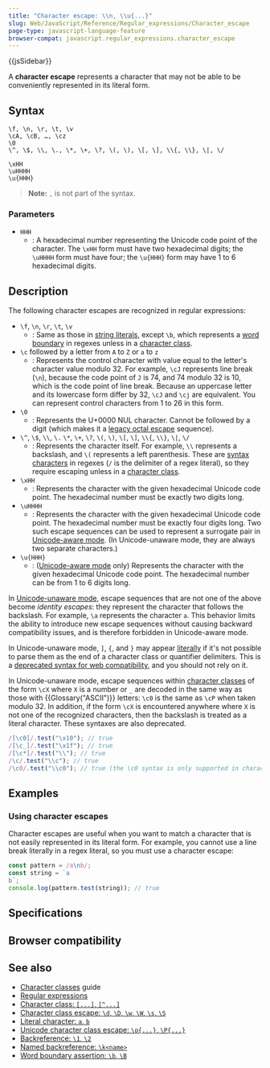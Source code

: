 ```yaml
---
title: "Character escape: \\n, \\u{...}"
slug: Web/JavaScript/Reference/Regular_expressions/Character_escape
page-type: javascript-language-feature
browser-compat: javascript.regular_expressions.character_escape
---
```


{{jsSidebar}}

A **character escape** represents a character that may not be able to be conveniently represented in its literal form.

## Syntax

<!-- Note: the {} need to be double-escaped, once for Yari -->

```regex
\f, \n, \r, \t, \v
\cA, \cB, …, \cz
\0
\^, \$, \\, \., \*, \+, \?, \(, \), \[, \], \\{, \\}, \|, \/

\xHH
\uHHHH
\u{HHH}
```

> **Note:** `,` is not part of the syntax.

### Parameters

- `HHH`
  - : A hexadecimal number representing the Unicode code point of the character. The `\xHH` form must have two hexadecimal digits; the `\uHHHH` form must have four; the `\u{HHH}` form may have 1 to 6 hexadecimal digits.

## Description

The following character escapes are recognized in regular expressions:

- `\f`, `\n`, `\r`, `\t`, `\v`
  - : Same as those in [string literals](/Web/JavaScript/Reference/Lexical_grammar#escape_sequences), except `\b`, which represents a [word boundary](/Web/JavaScript/Reference/Regular_expressions/Word_boundary_assertion) in regexes unless in a [character class](/Web/JavaScript/Reference/Regular_expressions/Character_class).
- `\c` followed by a letter from `A` to `Z` or `a` to `z`
  - : Represents the control character with value equal to the letter's character value modulo 32. For example, `\cJ` represents line break (`\n`), because the code point of `J` is 74, and 74 modulo 32 is 10, which is the code point of line break. Because an uppercase letter and its lowercase form differ by 32, `\cJ` and `\cj` are equivalent. You can represent control characters from 1 to 26 in this form.
- `\0`
  - : Represents the U+0000 NUL character. Cannot be followed by a digit (which makes it a [legacy octal escape](/Web/JavaScript/Reference/Deprecated_and_obsolete_features#escape_sequences) sequence).
- `\^`, `\$`, `\\`, `\.` `\*`, `\+`, `\?`, `\(`, `\)`, `\[`, `\]`, `\\{`, `\\}`, `\|`, `\/`
  - : Represents the character itself. For example, `\\` represents a backslash, and `\(` represents a left parenthesis. These are [syntax characters](/Web/JavaScript/Reference/Regular_expressions/Literal_character) in regexes (`/` is the delimiter of a regex literal), so they require escaping unless in a [character class](/Web/JavaScript/Reference/Regular_expressions/Character_class).
- `\xHH`
  - : Represents the character with the given hexadecimal Unicode code point. The hexadecimal number must be exactly two digits long.
- `\uHHHH`
  - : Represents the character with the given hexadecimal Unicode code point. The hexadecimal number must be exactly four digits long. Two such escape sequences can be used to represent a surrogate pair in [Unicode-aware mode](/Web/JavaScript/Reference/Global_Objects/RegExp/unicode#unicode-aware_mode). (In Unicode-unaware mode, they are always two separate characters.)
- `\u{HHH}`
  - : ([Unicode-aware mode](/Web/JavaScript/Reference/Global_Objects/RegExp/unicode#unicode-aware_mode) only) Represents the character with the given hexadecimal Unicode code point. The hexadecimal number can be from 1 to 6 digits long.

In [Unicode-unaware mode](/Web/JavaScript/Reference/Global_Objects/RegExp/unicode#unicode-aware_mode), escape sequences that are not one of the above become _identity escapes_: they represent the character that follows the backslash. For example, `\a` represents the character `a`. This behavior limits the ability to introduce new escape sequences without causing backward compatibility issues, and is therefore forbidden in Unicode-aware mode.

In Unicode-unaware mode, `]`, `{`, and `}` may appear [literally](/Web/JavaScript/Reference/Regular_expressions/Literal_character) if it's not possible to parse them as the end of a character class or quantifier delimiters. This is a [deprecated syntax for web compatibility](/Web/JavaScript/Reference/Deprecated_and_obsolete_features#regexp), and you should not rely on it.

In Unicode-unaware mode, escape sequences within [character classes](/Web/JavaScript/Reference/Regular_expressions/Character_class) of the form `\cX` where `X` is a number or `_` are decoded in the same way as those with {{Glossary("ASCII")}} letters: `\c0` is the same as `\cP` when taken modulo 32. In addition, if the form `\cX` is encountered anywhere where `X` is not one of the recognized characters, then the backslash is treated as a literal character. These syntaxes are also deprecated.

```js
/[\c0]/.test("\x10"); // true
/[\c_]/.test("\x1f"); // true
/[\c*]/.test("\\"); // true
/\c/.test("\\c"); // true
/\c0/.test("\\c0"); // true (the \c0 syntax is only supported in character classes)
```

## Examples

### Using character escapes

Character escapes are useful when you want to match a character that is not easily represented in its literal form. For example, you cannot use a line break literally in a regex literal, so you must use a character escape:

```js
const pattern = /a\nb/;
const string = `a
b`;
console.log(pattern.test(string)); // true
```

## Specifications



## Browser compatibility



## See also

- [Character classes](/Web/JavaScript/Guide/Regular_expressions/Character_classes) guide
- [Regular expressions](/Web/JavaScript/Reference/Regular_expressions)
- [Character class: `[...]`, `[^...]`](/Web/JavaScript/Reference/Regular_expressions/Character_class)
- [Character class escape: `\d`, `\D`, `\w`, `\W`, `\s`, `\S`](/Web/JavaScript/Reference/Regular_expressions/Character_class_escape)
- [Literal character: `a`, `b`](/Web/JavaScript/Reference/Regular_expressions/Literal_character)
- [Unicode character class escape: `\p{...}`, `\P{...}`](/Web/JavaScript/Reference/Regular_expressions/Unicode_character_class_escape)
- [Backreference: `\1`, `\2`](/Web/JavaScript/Reference/Regular_expressions/Backreference)
- [Named backreference: `\k<name>`](/Web/JavaScript/Reference/Regular_expressions/Named_backreference)
- [Word boundary assertion: `\b`, `\B`](/Web/JavaScript/Reference/Regular_expressions/Word_boundary_assertion)
